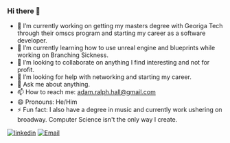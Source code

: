 ### Hi there 👋



- 🔭 I’m currently working on getting my masters degree with Georiga Tech through their omscs program and starting my career as a software developer.
- 🌱 I’m currently learning how to use unreal engine and blueprints while working on Branching Sickness.
- 👯 I’m looking to collaborate on anything I find interesting and not for profit.
- 🤔 I’m looking for help with networking and starting my career.
- 💬 Ask me about anything.
- 📫 How to reach me: adam.ralph.hall@gmail.com
- 😄 Pronouns: He/Him
- ⚡ Fun fact: I also have a degree in music and currently work ushering on broadway. Computer Science isn't the only way I create.

[![linkedin](https://img.shields.io/badge/Linkedin-0e76a8?style=for-the-badge&logo=Linkedin&logoColor=white)](https://www.linkedin.com/in/adam-hall-a76ba01bb/)
[![Email](https://img.shields.io/badge/Gmail-D14836?style=for-the-badge&logo=gmail&logoColor=white)](adam.ralph.hall@gmail.com)

